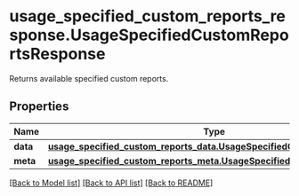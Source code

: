 # usage_specified_custom_reports_response.UsageSpecifiedCustomReportsResponse

Returns available specified custom reports.
## Properties
Name | Type | Description | Notes
------------ | ------------- | ------------- | -------------
**data** | [**usage_specified_custom_reports_data.UsageSpecifiedCustomReportsData**](UsageSpecifiedCustomReportsData.md) |  | [optional] 
**meta** | [**usage_specified_custom_reports_meta.UsageSpecifiedCustomReportsMeta**](UsageSpecifiedCustomReportsMeta.md) |  | [optional] 

[[Back to Model list]](README.md#documentation-for-models) [[Back to API list]](README.md#documentation-for-api-endpoints) [[Back to README]](README.md)



